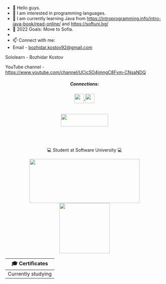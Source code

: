 - 👋 Hello guys.
- 👀 I am interested in programming languages.
- 🌱 I am currently learning Java from https://introprogramming.info/intro-java-book/read-online/ and https://softuni.bg/
- 💞️ 2022 Goals: Move to Sofia.
- 
- 📫 Connect with me:                
- Email - bozhidar.kostov92@gmail.com

Sololearn - Bozhidar Kostov

YouTube channel - https://www.youtube.com/channel/UCjc5O4jmngC8Fym-CNsaNDQ

<h5 align="center">
  Connections:
</h5>

<div align="center">
  <a href="https://www.facebook.com/lyubo.kuzov/">
    <img align="center" width="30px" src="https://cdn.jsdelivr.net/npm/simple-icons@v3/icons/facebook.svg" />
  </a>
  <a href="https://www.linkedin.com/in/lyubomir-kuzov-b89171219/">
    <img align="center" width="30px" src="https://cdn.jsdelivr.net/npm/simple-icons@v3/icons/linkedin.svg" />
  </a>
</div>
<br></br>

<div align="center">
  <img align="center" width="150" height="40" src="https://visitor-badge.glitch.me/badge?page_id=LyubomirK99">
</div>
<br></br>

<p align="center">
  <br>
    💻 Student at Software University 💻
  </br>  
</p>

<div align="center">
  <img height="140" width="350" src="https://github-readme-stats.vercel.app/api/top-langs/?username=LyubomirK99&layout=compact"/>
</div>

<div align="center">
  <img height="160" src="https://github-readme-stats.vercel.app/api?username=LyubomirK99&count_private=true&true&hide=issues&show_icons=true" />
</div>

| 🎓 Certificates |
| :-:
| Currently studying |
